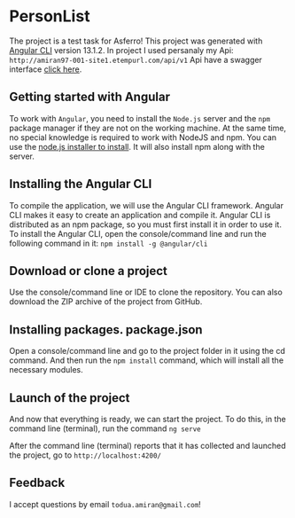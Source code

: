 # PersonList

The project is a test task for Asferro!
This project was generated with [Angular CLI](https://github.com/angular/angular-cli) version 13.1.2.
In project I used persanaly my Api: `http://amiran97-001-site1.etempurl.com/api/v1`
Api have a swagger interface [click here](http://amiran97-001-site1.etempurl.com).

## Getting started with Angular 

To work with `Angular`, you need to install the `Node.js` server and the `npm` package manager if they are not on the working machine. At the same time, no special knowledge is required to work with NodeJS and npm. You can use the [node.js installer to install](https://nodejs.org/en/). It will also install npm along with the server.

## Installing the Angular CLI

To compile the application, we will use the Angular CLI framework. Angular CLI makes it easy to create an application and compile it. Angular CLI is distributed as an npm package, so you must first install it in order to use it. To install the Angular CLI, open the console/command line and run the following command in it: `npm install -g @angular/cli`

## Download or clone a project

Use the console/command line or IDE to clone the repository. You can also download the ZIP archive of the project from GitHub.

## Installing packages. package.json

Open a console/command line and go to the project folder in it using the cd command. And then run the `npm install` command, which will install all the necessary modules.

## Launch of the project

And now that everything is ready, we can start the project. To do this, in the command line (terminal), run the command `ng serve`

After the command line (terminal) reports that it has collected and launched the project, go to `http://localhost:4200/`

## Feedback

I accept questions by email `todua.amiran@gmail.com`!